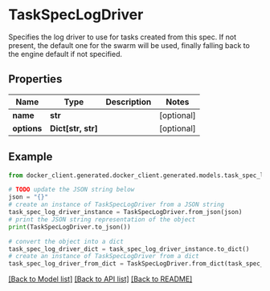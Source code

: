 # TaskSpecLogDriver

Specifies the log driver to use for tasks created from this spec. If not present, the default one for the swarm will be used, finally falling back to the engine default if not specified. 

## Properties

Name | Type | Description | Notes
------------ | ------------- | ------------- | -------------
**name** | **str** |  | [optional] 
**options** | **Dict[str, str]** |  | [optional] 

## Example

```python
from docker_client.generated.docker_client.generated.models.task_spec_log_driver import TaskSpecLogDriver

# TODO update the JSON string below
json = "{}"
# create an instance of TaskSpecLogDriver from a JSON string
task_spec_log_driver_instance = TaskSpecLogDriver.from_json(json)
# print the JSON string representation of the object
print(TaskSpecLogDriver.to_json())

# convert the object into a dict
task_spec_log_driver_dict = task_spec_log_driver_instance.to_dict()
# create an instance of TaskSpecLogDriver from a dict
task_spec_log_driver_from_dict = TaskSpecLogDriver.from_dict(task_spec_log_driver_dict)
```
[[Back to Model list]](../README.md#documentation-for-models) [[Back to API list]](../README.md#documentation-for-api-endpoints) [[Back to README]](../README.md)


